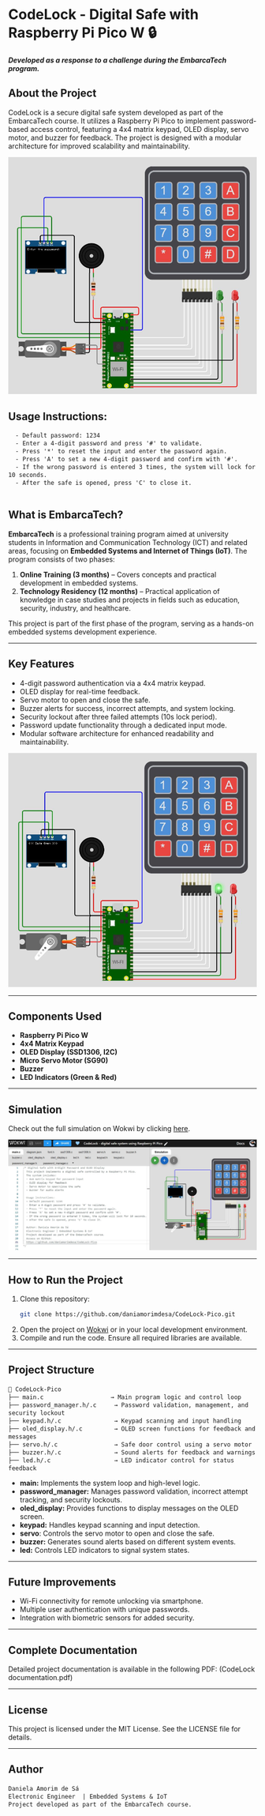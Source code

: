 # CodeLock - Digital Safe with Raspberry Pi Pico W 🔒
**_Developed as a response to a challenge during the EmbarcaTech program._**  

## About the Project
CodeLock is a secure digital safe system developed as part of the EmbarcaTech course. It utilizes a Raspberry Pi Pico to implement password-based access control, featuring a 4x4 matrix keypad, OLED display, servo motor, and buzzer for feedback. The project is designed with a modular architecture for improved scalability and maintainability.

![cIRCUITO DESENVOLVIDO](media/1.JPG)

## Usage Instructions:
```
  - Default password: 1234
  - Enter a 4-digit password and press '#' to validate.
  - Press '*' to reset the input and enter the password again.
  - Press 'A' to set a new 4-digit password and confirm with '#'.
  - If the wrong password is entered 3 times, the system will lock for 10 seconds.
  - After the safe is opened, press 'C' to close it.
    
```

## What is EmbarcaTech? 
**EmbarcaTech** is a professional training program aimed at university students in Information and Communication Technology (ICT) and related areas, focusing on **Embedded Systems and Internet of Things (IoT)**. The program consists of two phases:

1. **Online Training (3 months)** – Covers concepts and practical development in embedded systems.
2. **Technology Residency (12 months)** – Practical application of knowledge in case studies and projects in fields such as education, security, industry, and healthcare.
   
This project is part of the first phase of the program, serving as a hands-on embedded systems development experience.

---

## Key Features
- 4-digit password authentication via a 4x4 matrix keypad.
- OLED display for real-time feedback.
- Servo motor to open and close the safe.
- Buzzer alerts for success, incorrect attempts, and system locking.
- Security lockout after three failed attempts (10s lock period).
- Password update functionality through a dedicated input mode.
- Modular software architecture for enhanced readability and maintainability.

![cIRCUITO DESENVOLVIDO](media/2.JPG)

---

## Components Used
- **Raspberry Pi Pico W**
- **4x4 Matrix Keypad**
- **OLED Display (SSD1306, I2C)**
- **Micro Servo Motor (SG90)**
- **Buzzer**
- **LED Indicators (Green & Red)**
    
---

##  Simulation  
Check out the full simulation on Wokwi by clicking [here](https://wokwi.com/projects/422850803418757121). 

![cIRCUITO DESENVOLVIDO](media/3.JPG)

---

## How to Run the Project
1. Clone this repository: 
   ```sh
   git clone https://github.com/daniamorimdesa/CodeLock-Pico.git

   ```
2. Open the project on [Wokwi](https://wokwi.com) or in your local development environment.
3. Compile and run the code. Ensure all required libraries are available.

---

## Project Structure

```
📂 CodeLock-Pico
├── main.c                   → Main program logic and control loop
├── password_manager.h/.c     → Password validation, management, and security lockout
├── keypad.h/.c               → Keypad scanning and input handling
├── oled_display.h/.c         → OLED screen functions for feedback and messages
├── servo.h/.c                → Safe door control using a servo motor
├── buzzer.h/.c               → Sound alerts for feedback and warnings
├── led.h/.c                  → LED indicator control for status feedback

```

- **main:** Implements the system loop and high-level logic.
- **password_manager:** Manages password validation, incorrect attempt tracking, and security lockouts.
- **oled_display:** Provides functions to display messages on the OLED screen.
- **keypad:** Handles keypad scanning and input detection.
- **servo**:  Controls the servo motor to open and close the safe.
- **buzzer:** Generates sound alerts based on different system events.
- **led:** Controls LED indicators to signal system states.
---

## Future Improvements
- Wi-Fi connectivity for remote unlocking via smartphone.
- Multiple user authentication with unique passwords.
- Integration with biometric sensors for added security.

---

## Complete Documentation
Detailed project documentation is available in the following PDF: (CodeLock documentation.pdf)


---

## License
This project is licensed under the MIT License. See the LICENSE file for details.

---

##   Author
```
Daniela Amorim de Sá
Electronic Engineer  | Embedded Systems & IoT
Project developed as part of the EmbarcaTech course.
```
